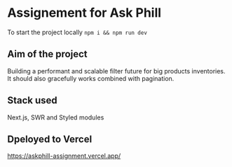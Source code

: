 # Assignement for Ask Phill

To start the project locally `npm i && npm run dev`

## Aim of the project
Building a performant and scalable filter future for big products inventories. 
It should also gracefully works combined with pagination.

## Stack used
Next.js, SWR and Styled modules

## Dpeloyed to Vercel
https://askphill-assignment.vercel.app/
